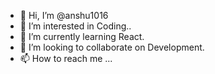 - 👋 Hi, I’m @anshu1016
- 👀 I’m interested in Coding..
- 🌱 I’m currently learning React.
- 💞️ I’m looking to collaborate on Development.
- 📫 How to reach me ...

<!---
anshu1016/anshu1016 is a ✨ special ✨ repository because its `README.md` (this file) appears on your GitHub profile.
You can click the Preview link to take a look at your changes.
--->
